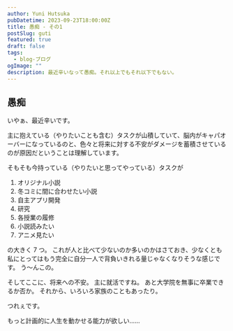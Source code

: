 ```yaml
---
author: Yuni Hutsuka
pubDatetime: 2023-09-23T18:00:00Z
title: 愚痴 - その1
postSlug: guti
featured: true
draft: false
tags:
  - blog-ブログ
ogImage: ""
description: 最近辛いなって愚痴。それ以上でもそれ以下でもない。
---
```


## 愚痴

いやぁ、最近辛いです。

主に抱えている（やりたいことも含む）タスクが山積していて、脳内がキャパオーバーになっているのと、色々と将来に対する不安がダメージを蓄積させているのが原因だということは理解しています。

そもそも今持っている（やりたいと思ってやっている）タスクが

1. オリジナル小説
2. 冬コミに間に合わせたい小説
3. 自主アプリ開発
4. 研究
5. 各授業の履修
6. 小説読みたい
7. アニメ見たい

の大きく 7 つ。
これが人と比べて少ないのか多いのかはさておき、少なくとも私にとってはもう完全に自分一人で背負いきれる量じゃなくなりそうな感じです。
う～んこの。

そしてここに、将来への不安。
主に就活ですね。
あと大学院を無事に卒業できるか否か。
それから、いろいろ家族のこともあったり。

つれぇです。

もっと計画的に人生を動かせる能力が欲しい……
